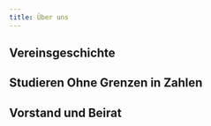 ```yaml
---
title: Über uns
---
```

## Vereinsgeschichte

## Studieren Ohne Grenzen in Zahlen

## Vorstand und Beirat
